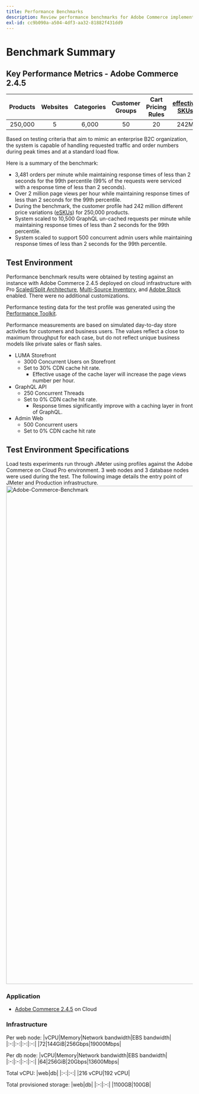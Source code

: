 ```yaml
---
title: Performance Benchmarks
description: Review performance benchmarks for Adobe Commerce implementations hosted on Adobe cloud infrastructure.
exl-id: cc9b090a-a504-4df3-aa32-81882f431dd9
---
```


# Benchmark Summary 

## Key Performance Metrics - Adobe Commerce 2.4.5

|Products|Websites|Categories|Customer Groups|Cart Pricing Rules|<a href="https://experienceleague.adobe.com/docs/commerce-operations/implementation-playbook/best-practices/planning/product-sku-limits.html">effective SKUs</a>|
|:-:|:-:|:-:|:-:|:-:|:-:|
|250,000|5|6,000|50|20|242M|

Based on testing criteria that aim to mimic an enterprise B2C organization, the system is capable of handling requested traffic and order numbers during peak times and at a standard load flow. 

Here is a summary of the benchmark:
- 3,481 orders per minute while maintaining response times of less than 2 seconds for the 99th percentile (99% of the requests were serviced with a response time of less than 2 seconds).
- Over 2 million page views per hour while maintaining response times of less than 2 seconds for the 99th percentile.
- During the benchmark, the customer profile had 242 million different price variations (<a href="https://experienceleague.adobe.com/docs/commerce-operations/implementation-playbook/best-practices/planning/product-sku-limits.html">eSKUs</a>) for 250,000 products.
- System scaled to 10,500 GraphQL un-cached requests per minute while maintaining response times of less than 2 seconds for the 99th percentile.
- System scaled to support 500 concurrent admin users while maintaining response times of less than 2 seconds for the 99th percentile.

## Test Environment

Performance benchmark results were obtained by testing against an instance with Adobe Commerce 2.4.5 deployed on cloud infrastructure with Pro <a href="https://experienceleague.adobe.com/docs/commerce-cloud-service/user-guide/architecture/scaled-architecture.html">Scaled/Split Architecture</a>, <a href="https://experienceleague.adobe.com/docs/commerce-admin/inventory/introduction.html">Multi-Source Inventory</a>, and <a href="https://experienceleague.adobe.com/docs/commerce-admin/content-design/media/adobe-stock/adobe-stock.html">Adobe Stock</a> enabled. There were no additional customizations. 

Performance testing data for the test profile was generated using the <a href="https://experienceleague.adobe.com/docs/commerce-operations/configuration-guide/cli/generate-data.html">Performance Toolkit</a>.

Performance measurements are based on simulated day-to-day store activities for customers and business users. The values reflect a close to maximum throughput for each case, but do not reflect unique business models like private sales or flash sales.

- LUMA Storefront
  - 3000 Concurrent Users on Storefront
  - Set to 30% CDN cache hit rate.
    - Effective usage of the cache layer will increase the page views number per hour.
- GraphQL API
  - 250 Concurrent Threads
  - Set to 0% CDN cache hit rate.
    - Response times significantly improve with a caching layer in front of GraphQL.
- Admin Web
  - 500 Concurrent users
  - Set to 0% CDN cache hit rate

## Test Environment Specifications

Load tests experiments run through JMeter using profiles against the Adobe Commerce on Cloud Pro environment. 3 web nodes and 3 database nodes were used during the test. The following image details the entry point of JMeter and Production infrastructure.
<img width="1345" alt="Adobe-Commerce-Benchmark" src="https://git.corp.adobe.com/storage/user/43354/files/4d801e3e-96b7-4193-b94f-12571263b495">

### Application

- <a href="https://experienceleague.adobe.com/docs/commerce-operations/release/notes/adobe-commerce/2-4-5.html">Adobe Commerce 2.4.5</a> on Cloud

### Infrastructure

Per web node:
|vCPU|Memory|Network bandwidth|EBS bandwidth|
|:-:|:-:|:-:|:-:|
|72|144GiB|256Gbps|19000Mbps|

Per db node:
|vCPU|Memory|Network bandwidth|EBS bandwidth|
|:-:|:-:|:-:|:-:|
|64|256GiB|20Gbps|13600Mbps|

Total vCPU:
|web|db|
|:-:|:-:|
|216 vCPU|192 vCPU|

Total provisioned storage:
|web|db|
|:-:|:-:|
|1100GB|100GB|

